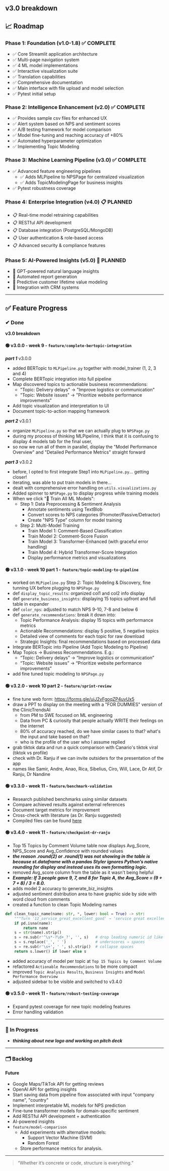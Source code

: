 ## **v3.0 breakdown**

## 📈 Roadmap

### Phase 1: Foundation (v1.0-1.8) ✅ **COMPLETE**
- ✅ Core Streamlit application architecture
- ✅ Multi-page navigation system
- ✅ 4 ML model implementations
- ✅ Interactive visualization suite
- ✅ Translation capabilities
- ✅ Comprehensive documentation
- ✅ Main interface with file upload and model selection
- ✅ Pytest initial setup

### Phase 2: Intelligence Enhancement (v2.0) ✅ **COMPLETE**
- ✅ Provides sample csv files for enhanced UX
- ✅ Alert system based on NPS and sentiment scores
- ✅ A/B testing framework for model comparison
- ✅ Model fine-tuning and reaching accuracy of +80%
- ✅ Automated hyperparameter optimization
- ✅ Implementing Topic Modeling

### Phase 3: Machine Learning Pipeline (v3.0) ✅ **COMPLETE**
- ✅ Advanced feature engineering pipelines
    - ✅ Adds MLPipeline to NPSPage for centralized visualization
    - ✅ Adds TopicModelingPage for business insights
- ✅ Pytest robustness coverage

### Phase 4: Enterprise Integration (v4.0) 📋 **PLANNED**
- 📋 Real-time model retraining capabilities
- 📋 RESTful API development
- 📋 Database integration (PostgreSQL/MongoDB)
- 📋 User authentication & role-based access
- 📋 Advanced security & compliance features

### Phase 5: AI-Powered Insights (v5.0) 🚀 **PLANNED**
- 🚀 GPT-powered natural language insights
- 🚀 Automated report generation
- 🚀 Predictive customer lifetime value modeling
- 🚀 Integration with CRM systems

---

## ✅ Feature Progress

### ✔ Done
**v3.0 breakdown**

#### 🟢 v3.0.0 - week 9 - `feature/complete-bertopic-integration`
***part 1*** v3.0.0
- added BERTopic to `MLPipeline.py` together with model_trainer (1, 2, 3 and 4)
- Complete BERTopic integration into full pipeline
- Map discovered topics to actionable business recommendations:
  - "Topic: Delivery delays" → "Improve logistics or communication"
  - "Topic: Website issues" → "Prioritize website performance improvements"
- Add topic visualization and interpretation to UI
- Document topic-to-action mapping framework

***part 2*** v3.0.1
- organize `MLPipeline.py` so that we can actually plug to `NPSPage.py`
- during my process of thinking MLPipeline, I think that it is confusing to display 4 models tab for the final user, 
- so now we run all of them in parallel, display the "Model Performance Overview" and "Detailed Performance Metrics" straight forward

***part 3*** v3.0.2
- before, I opted to first integrate Step1 into `MLPipeline.py`... getting closer!
- iterating, was able to put train models in there...
- dealt with comprehensive error handling on `utils.visualizations.py`
- Added spinner to `NPSPage.py` to display progress while training models
- When we click "🚀 Train All ML Models":
  - Step 1: Data Preprocessing & Sentiment Analysis
    - Annotate sentiments using TextBlob
    - Convert scores to NPS categories (Promoter/Passive/Detractor)
    - Create "NPS Type" column for model training
  - Step 2: Multi-Model Training
    - Train Model 1: Comment-Based Classification
    - Train Model 2: Comment-Score Fusion
    - Train Model 3: Transformer-Enhanced (with graceful error handling)
    - Train Model 4: Hybrid Transformer-Score Integration
    - Display performance metrics and visualizations

#### 🟢 v3.1.0 - week 10 part 1 - `feature/topic-modeling-to-pipeline`
- worked on `MLPipeline.py` Step 2: Topic Modeling & Discovery, fine tunning UX before plugging to `NPSPage.py`
- def `display_topic_results`: organized col1 and col2 info display
- def `generate_business_insights`: displaying 15 topics upfront and full table in expander
- def `color_nps`: adjusted to match NPS 9-10, 7-8 and below 6
- def `generate_recommendations`: break it down into:
  - Topic Performance Analysis: display 15 topics with performance metrics
  - Actionable Recommendations: display 5 positive, 5 negative topics
  - Detailed view of comments for each topic for raw download
  - Strategic Insights: final recommendations based on processed data
- Integrate BERTopic into Pipeline (Add Topic Modeling to Pipeline)
- Map Topics → Business Recommendations. E.g.:
  - “Topic: Delivery delays” → “Improve logistics or communication”
  - “Topic: Website issues” → “Prioritize website performance improvements”
- add fine tuned topic modeling to `NPSPage.py`

#### 🟢 v3.2.0 - week 10 part 2 - `feature/sprint-review`
- fine tune web form: https://forms.gle/uiJ2vFgoqZP4uvUx5
- draw a PPT to display on the meeting with a "FOR DUMMIES" version of the ClinicTrendsAI
  - from PM to SWE focused on ML engineering
  - Data from PC & curiosity that people actually WRITE their feelings on the internet
  - 80% of accuracy reached, do we have similar cases to that? what's the input and take based on that?
  - who is the profile of the user who I assume replied
- grab tiktok data and run a quick comparison with Canario's tiktok viral (tiktok vs profile)
- check with Dr. Ranju if we can invite outsiders for the presentation of the app
- names like Samir, Andre, Anao, Rica, Sibelius, Ciro, Will, Lace, Dr Atif, Dr Ranju, Dr Nandine

#### 🟢 v3.3.0 - week 11 - `feature/benchmark-validation`
- Research published benchmarks using similar datasets
- Compare achieved results against external references
- Document target metrics for improvement
- Cross-check with literature (as Dr. Ranju suggested)
- Compiled files can be found [here](./T1-SEP/projects/clinictrends_ai/docs/references)

#### 🟢 v3.4.0 - week 11 - `feature/checkpoint-dr-ranju`
- Top 15 Topics by Comment Volume table now displays Avg_Score, NPS_Score and Avg_Confidence with rounded values
- ***the reason .round(2) or .round(1) was not showing in the table is because st.dataframe with a pandas Styler ignores Python’s native rounding for display and instead uses its own formatting logic.***
- removed Avg_score column from the table as it wasn't being helpful
- ***Example: If 3 people gave 9, 7, and 8 for Topic A, the Avg_Score = (9 + 7 + 8) / 3 = 8.0.***
- adds model 2 accuracy to generate_biz_insights
- adjusted sentiment distribution area to have graphic side by side with word cloud from comments
- created a function to clean Topic Modeling names
```python
def clean_topic_name(name: str, *, lower: bool = True) -> str:
    """Turn '12_service_great_excellent_good' → 'service great excellent good'."""
    if pd.isna(name):
        return name
    s = str(name).strip()
    s = re.sub(r'^\s*-?\d+_?', '', s)   # drop leading numeric id like 0_, 12_, -1_
    s = s.replace('_', ' ')             # underscores → spaces
    s = re.sub(r'\s+', ' ', s).strip()  # collapse spaces
    return s.lower() if lower else s
```
- added accuracy of model per topic at `Top 15 Topics by Comment Volume`
- refactored `Actionable Recommendations` to be more compact
- improved `Topic Analysis Results`, `Business Insights` and `Model Performance Overview`
- adjusted sidebar to be visible and switched to v3.4.0

#### 🟢 v3.5.0 - week 11 - `feature/robust-testing-coverage`
- Expand pytest coverage for new topic modeling features
- Error handling validation

---

### 🔧 In Progress

- ***thinking about new logo and working on pitch deck***

---

### 🗂️ Backlog

#### Future
- Google Maps/TikTok API for getting reviews
- OpenAI API for getting insights
- Start saving data from pipeline flow associated with input "company name", "country"
- Implement interpretable ML models for NPS prediction
- Fine-tune transformer models for domain-specific sentiment
- Add RESTful API development + authentication
- AI-powered insights
- `feature/model-comparison`
  - Add experiments with alternative models:
    - Support Vector Machine (SVM)
    - Random Forest
  - Store performance metrics for analysis.

---

> “Whether it’s concrete or code, structure is everything.”